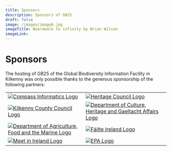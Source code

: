 ```yaml
---
title: Sponsors
description: Sponsors of GB25
draft: false
image: /images/image6.jpg
imageTitle: Boardwalk to infinity by Brian Wilson
imageLink: 
---
```


# Sponsors

The hosting of GB25 of the Global Biodiversity Information Facility in Kilkenny was only possible thanks to the generous sponsorship of the following partners:

|         |            |
| ------- |------------|
| [![Compass Informatics Logo](/images/compass-informatics-logo.jpg)](http://www.compass.ie) | [![Heritage Council Logo](/images/heritage-council-logo.jpg)](http://www.heritagecouncil.ie) |
|[![Kilkenny County Council Logo](/images/KKCC.png)](www.heritagecouncil.ie)|[![Department of Culture, Heritage and Gaeltacht Affairs Logo](/images/Culture-Heritage-Gaeltacht-High-Res-Twitter.jpg)](https://www.chg.gov.ie/)|
|[![Department of Agriculture, Food and the Marine Logo](/images/dept-agriculture-logo.jpg)](http://www.agriculture.gov.ie)|[![Fáilte Ireland Logo](/images/failte-ireland-logo.jpg)](http://www.failteireland.ie)|
|[![Meet in Ireland Logo](/images/meet-in-ireland-logo.jpg)](http://www.meetinireland.com)|[![EPA Logo](/images/EPA-Research-2014-RGB.JPG)](https://www.epa.ie/)|

